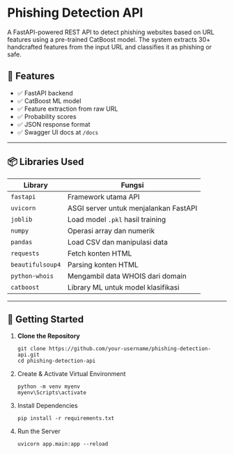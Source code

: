 # Phishing Detection API

A FastAPI-powered REST API to detect phishing websites based on URL features using a pre-trained CatBoost model. The system extracts 30+ handcrafted features from the input URL and classifies it as phishing or safe.

## 🔧 Features

- ✅ FastAPI backend
- ✅ CatBoost ML model
- ✅ Feature extraction from raw URL
- ✅ Probability scores
- ✅ JSON response format
- ✅ Swagger UI docs at `/docs`

---

## 📦 Libraries Used

| Library         | Fungsi                                                                 |
|----------------|------------------------------------------------------------------------|
| `fastapi`       | Framework utama API                                                    |
| `uvicorn`       | ASGI server untuk menjalankan FastAPI                                  |
| `joblib`        | Load model `.pkl` hasil training                                       |
| `numpy`         | Operasi array dan numerik                                              |
| `pandas`        | Load CSV dan manipulasi data                                           |
| `requests`      | Fetch konten HTML                                                      |
| `beautifulsoup4`| Parsing konten HTML                                                    |
| `python-whois`  | Mengambil data WHOIS dari domain                                       |
| `catboost`      | Library ML untuk model klasifikasi                                     |

---

## 🚀 Getting Started

1. **Clone the Repository**
   ```terminal
   git clone https://github.com/your-username/phishing-detection-api.git
   cd phishing-detection-api
2. Create & Activate Virtual Environment
   ```
   python -m venv myenv
   myenv\Scripts\activate 
4. Install Dependencies
   ```
   pip install -r requirements.txt
   
6. Run the Server
   ```
   uvicorn app.main:app --reload

